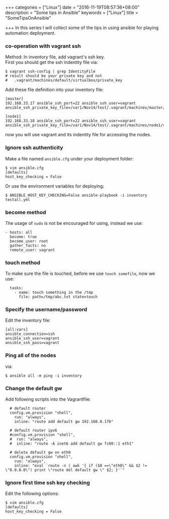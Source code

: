 +++
categories = ["Linux"]
date = "2016-11-19T08:57:36+08:00"
description = "Some tips in Ansible"
keywords = ["Linux"]
title = "SomeTipsOnAnsible"

+++
In this series I will collect some of the tips in using ansible for playing
automation deployment.    
### co-operation with vagrant ssh
Method: In inventory file, add vagrant's ssh key.   
First you should get the ssh indentity file via:    

```
$ vagrant ssh-config | grep IdentityFile
# result should be your private key and not
#   .vagrant/machines/default/virtualbox/private_key
```
Add these file definition into your inventory file:    

```
[master]
192.168.33.17 ansible_ssh_port=22 ansible_ssh_user=vagrant ansible_ssh_private_key_file=/var1/Nov14/test/.vagrant/machines/master/virtualbox/private_key

[node1]
192.168.33.18 ansible_ssh_port=22 ansible_ssh_user=vagrant ansible_ssh_private_key_file=/var1/Nov14/test/.vagrant/machines/node1/virtualbox/private_key
```
now you will use vagrant and its indentity file for accessing the nodes.    

### Ignore ssh authenticity
Make a file named `ansible.cfg` under your deployment folder:    

```
$ vim ansible.cfg
[defaults]
host_key_checking = False
```
Or use the environment variables for deploying:     

```
$ ANSIBLE_HOST_KEY_CHECKING=False ansible-playbook -i inventory testall.yml
```
### become method
The usage of `sudo` is not be encouraged for using, instead we use:    

```
- hosts: all
  become: true
  become_user: root
  gather_facts: no
  remote_user: vagrant
```
### touch method
To make sure the file is touched, before we use `touch somefile`, now we use:    

```
  tasks:
    - name: touch something in the /tmp
      file: path=/tmp/abc.txt state=touch
```

### Specify the username/password
Edit the inventory file:    

```
[all:vars]
ansible_connection=ssh
ansible_ssh_user=vagrant
ansible_ssh_pass=vagrant
```
### Ping all of the nodes
via:    

```
$ ansible all -m ping -i inventory
```

### Change the default gw
Add following scripts into the Vagrantfile:     

```
  # default router
  config.vm.provision "shell",
    run: "always",
    inline: "route add default gw 192.168.0.176"

  # default router ipv6
  #config.vm.provision "shell",
  #  run: "always",
  #  inline: "route -A inet6 add default gw fc00::1 eth1"

  # delete default gw on eth0
  config.vm.provision "shell",
    run: "always",
    inline: "eval `route -n | awk '{ if ($8 ==\"eth0\" && $2 != \"0.0.0.0\") print \"route del default gw \" $2; }'`"
```

### Ignore first time ssh key checking
Edit the following options:    

```
$ vim ansible.cfg
[defaults]
host_key_checking = False
```
